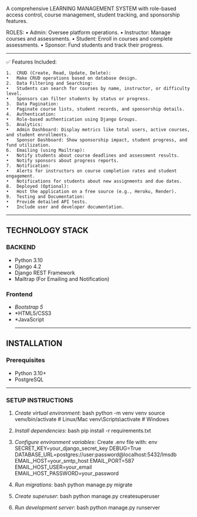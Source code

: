 
A comprehensive LEARNING MANAGEMENT SYSTEM with role-based access control, course management, student tracking, and sponsorship features.

ROLES:
	•	Admin: Oversee platform operations.
	•	Instructor: Manage courses and assessments.
	•	Student: Enroll in courses and complete assessments.
	•	Sponsor: Fund students and track their progress.
________________________________________________________________________________________________________________________________________________

✅ Features Included:

	1.	CRUD (Create, Read, Update, Delete):
	•	Make CRUD operations based on database design.
	2.	Data Filtering and Searching:
	•	Students can search for courses by name, instructor, or difficulty level.
	•	Sponsors can filter students by status or progress.
	3.	Data Pagination:
	•	Paginate course lists, student records, and sponsorship details.
	4.	Authentication:
	•	Role-based authentication using Django Groups.
	5.	Analytics:
	•	Admin Dashboard: Display metrics like total users, active courses, and student enrollments.
	•	Sponsor Dashboard: Show sponsorship impact, student progress, and fund utilization.
	6.	Emailing (using Mailtrap):
	•	Notify students about course deadlines and assessment results.
	•	Notify sponsors about progress reports.
	7.	Notification:
	•	Alerts for instructors on course completion rates and student engagement.
	•	Notifications for students about new assignments and due dates.
	8.	Deployed (Optional):
	•	Host the application on a free source (e.g., Heroku, Render).
	9.	Testing and Documentation:
	•	Provide detailed API tests.
	•	Include user and developer documentation.

___________________________________________________________________________________________________________________________________________________________
## TECHNOLOGY STACK

### BACKEND
- Python 3.10
- Django 4.2
- Django REST Framework
- Mailtrap (For Emailing and Notification)
  

### Frontend
- *Bootstrap 5*
- *HTML5/CSS3
- *JavaScript
  ________________________________________________________________________________________________________________________________________________________

## INSTALLATION

### Prerequisites
- Python 3.10+
- PostgreSQL
_________________________________________________________________________________________________________________________________________________________

### SETUP INSTRUCTIONS

1. *Create virtual environment*:
   bash
   python -m venv venv
   source venv/bin/activate  # Linux/Mac
   venv\Scripts\activate     # Windows
   

3. *Install dependencies*:
   bash
   pip install -r requirements.txt
   

4. *Configure environment variables*:
   Create .env file with:
   env
   SECRET_KEY=your_django_secret_key
   DEBUG=True
   DATABASE_URL=postgres://user:password@localhost:5432/lmsdb
   EMAIL_HOST=your_smtp_host
   EMAIL_PORT=587
   EMAIL_HOST_USER=your_email
   EMAIL_HOST_PASSWORD=your_password
   

5. *Run migrations*:
   bash
   python manage.py migrate
   

6. *Create superuser*:
   bash
   python manage.py createsuperuser
   

7. *Run development server*:
   bash
   python manage.py runserver
